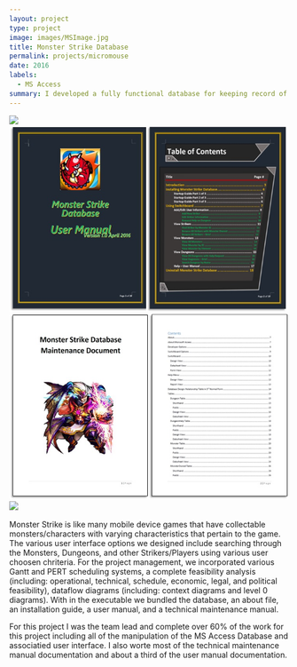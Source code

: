 ```yaml
---
layout: project
type: project
image: images/MSImage.jpg
title: Monster Strike Database
permalink: projects/micromouse
date: 2016
labels:
  - MS Access
summary: I developed a fully functional database for keeping record of the mobile game called Monster Strike.  This Access database launched from a .exe file (without needing MS Access on the local computer.) and has a full functional user interface with accompaning documentation.
---
```


<div class="ui small rounded images">
  <img class="ui image" src="../images/MSImage2.png">
  <img class="ui image" src="../images/MSImage3.jpg">
  <img class="ui image" src="../images/MSImage4.jpg">
  <img class="ui image" src="../images/MSImage5.png">
</div>

Monster Strike is like many mobile device games that have collectable monsters/characters with varying characteristics that pertain to the game.  The various user interface options we designed include searching through the Monsters, Dungeons, and other Strikers/Players using various user choosen chriteria.  For the project management, we incorporated various Gantt and PERT scheduling systems, a complete feasibility analysis (including: operational, technical, schedule, economic, legal, and political feasibility), dataflow diagrams (including: context diagrams and level 0 diagrams).  With in the executable we bundled the database, an about file, an installation guide, a user manual, and a technical maintenance manual. 

For this project I was the team lead and complete over 60% of the work for this project including all of the manipulation of the MS Access Database and associatied user interface.  I also worte most of the technical maintenance manual documentation and about a third of the user manual documentation.


